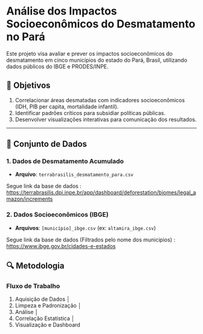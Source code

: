 # Análise dos Impactos Socioeconômicos do Desmatamento no Pará

Este projeto visa avaliar e prever os impactos socioeconômicos do desmatamento em cinco municípios do estado do Pará, Brasil, utilizando dados públicos do IBGE e PRODES/INPE.

## 🎯 Objetivos
1. Correlacionar áreas desmatadas com indicadores socioeconômicos (IDH, PIB per capita, mortalidade infantil).
2. Identificar padrões críticos para subsidiar políticas públicas.
3. Desenvolver visualizações interativas para comunicação dos resultados.

---

## 📁 Conjunto de Dados
### 1. Dados de Desmatamento Acumulado
- **Arquivo**: `terrabrasilis_desmatamento_para.csv`

Segue link da base de dados : 
https://terrabrasilis.dpi.inpe.br/app/dashboard/deforestation/biomes/legal_amazon/increments

### 2. Dados Socioeconômicos (IBGE)
- **Arquivos**: `[município]_ibge.csv` (ex: `altamira_ibge.csv`)

Segue link da base de dados (Filtrados pelo nome dos municipios) : 
https://www.ibge.gov.br/cidades-e-estados

## 🔍 Metodologia
### Fluxo de Trabalho

1. Aquisição de Dados
   │
2. Limpeza e Padronização
   │
3. Análise
   │
4. Correlação Estatística
   │
5. Visualização e Dashboard
